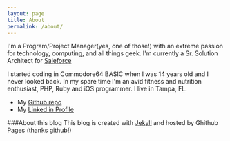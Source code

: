 ```yaml
---
layout: page
title: About
permalink: /about/
---
```


I'm a Program/Project Manager(yes, one of those!) with an extreme passion for technology, computing, and all things geek. I'm currently a Sr. Solution Architect for [Saleforce](http://www.salesforce.com/services-training/salesforce-services/cloud-transformation.jsp)

I started coding in Commodore64 BASIC when I was 14 years old and I never looked back. In my spare time I'm an avid fitness and nutrition enthusiast, PHP, Ruby and iOS programmer. I live in Tampa, FL.

* My [Github repo](http://www.github.com/federicopaini)
* My [Linked in Profile](http://www.linkedin.com/in/federicopaini/)

###About this blog
This blog is created with [Jekyll](http://jekyllrb.com/) and hosted by Ghithub Pages (thanks github!)

